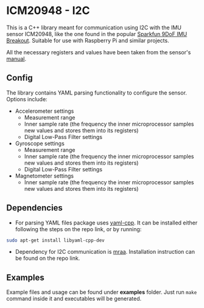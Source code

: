 # ICM20948 - I2C

This is a C++ library meant for communication using I2C with the IMU sensor ICM20948, like the one found in the popular [Sparkfun 9DoF IMU Breakout](https://www.sparkfun.com/products/15335). Suitable for use with Raspberry Pi and similar projects.

All the necessary registers and values have been taken from the sensor's [manual](https://invensense.tdk.com/wp-content/uploads/2016/06/DS-000189-ICM-20948-v1.3.pdf).

## Config

The library contains YAML parsing functionality to configure the sensor. Options include:
- Accelerometer settings
  - Measurement range
  - Inner sample rate (the frequency the inner microprocessor samples new values and stores them into its registers)
  - Digital Low-Pass Filter settings
- Gyroscope settings
  - Measurement range
  - Inner sample rate (the frequency the inner microprocessor samples new values and stores them into its registers)
  - Digital Low-Pass Filter settings
- Magnetometer settings
  - Inner sample rate (the frequency the inner microprocessor samples new values and stores them into its registers)

## Dependencies

- For parsing YAML files package uses [yaml-cpp](https://github.com/jbeder/yaml-cpp). It can be installed either following the steps on the repo link, or by running:
```bash
sudo apt-get install libyaml-cpp-dev
```

- Dependency for I2C communication is [mraa](https://github.com/eclipse/mraa). Installation instruction can be found on the repo link.

## Examples

Example files and usage can be found under **examples** folder. Just run `make` command inside it and executables will be generated.
